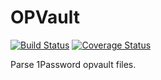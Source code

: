 # OPVault

[![Build Status](https://travis-ci.org/crough/opvault.svg?branch=master)](https://travis-ci.org/crough/opvault)
[![Coverage Status](https://coveralls.io/repos/crough/opvault/badge.svg?branch=master&service=github)](https://coveralls.io/github/crough/opvault?branch=master)

Parse 1Password opvault files.
